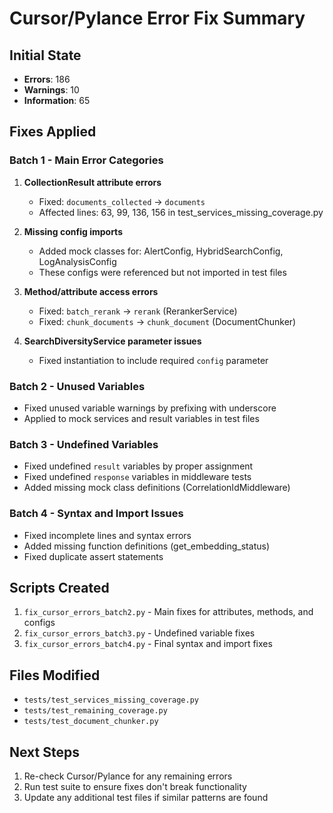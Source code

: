 # Cursor/Pylance Error Fix Summary

## Initial State
- **Errors**: 186
- **Warnings**: 10
- **Information**: 65

## Fixes Applied

### Batch 1 - Main Error Categories
1. **CollectionResult attribute errors**
   - Fixed: `documents_collected` → `documents`
   - Affected lines: 63, 99, 136, 156 in test_services_missing_coverage.py

2. **Missing config imports**
   - Added mock classes for: AlertConfig, HybridSearchConfig, LogAnalysisConfig
   - These configs were referenced but not imported in test files

3. **Method/attribute access errors**
   - Fixed: `batch_rerank` → `rerank` (RerankerService)
   - Fixed: `chunk_documents` → `chunk_document` (DocumentChunker)

4. **SearchDiversityService parameter issues**
   - Fixed instantiation to include required `config` parameter

### Batch 2 - Unused Variables
- Fixed unused variable warnings by prefixing with underscore
- Applied to mock services and result variables in test files

### Batch 3 - Undefined Variables
- Fixed undefined `result` variables by proper assignment
- Fixed undefined `response` variables in middleware tests
- Added missing mock class definitions (CorrelationIdMiddleware)

### Batch 4 - Syntax and Import Issues
- Fixed incomplete lines and syntax errors
- Added missing function definitions (get_embedding_status)
- Fixed duplicate assert statements

## Scripts Created
1. `fix_cursor_errors_batch2.py` - Main fixes for attributes, methods, and configs
2. `fix_cursor_errors_batch3.py` - Undefined variable fixes
3. `fix_cursor_errors_batch4.py` - Final syntax and import fixes

## Files Modified
- `tests/test_services_missing_coverage.py`
- `tests/test_remaining_coverage.py`
- `tests/test_document_chunker.py`

## Next Steps
1. Re-check Cursor/Pylance for any remaining errors
2. Run test suite to ensure fixes don't break functionality
3. Update any additional test files if similar patterns are found

